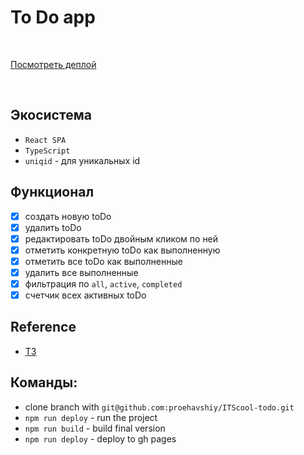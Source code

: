 # To Do app

<br />

[Посмотреть деплой](https://proehavshiy.github.io/ITScool-todo/)

<br/>

## Экосистема
* `React SPA`
* `TypeScript`
* `uniqid` - для уникальных id

## Функционал
- [x] создать новую toDo
- [x] удалить toDo
- [x] редактировать toDo двойным кликом по ней
- [x] отметить конкретную toDo как выполненную
- [x] отметить все toDo как выполненные
- [x] удалить все выполненные
- [x] фильтрация по `all`, `active`, `completed`
- [x] счетчик всех активных toDo

## Reference
* [ТЗ](https://terra-school.notion.site/Front-cb556515b71746ab8c5522fd43596dac)

## Команды:
* clone branch with `git@github.com:proehavshiy/ITScool-todo.git`
* `npm run deploy` - run the project
* `npm run build` - build final version
* `npm run deploy` - deploy to gh pages